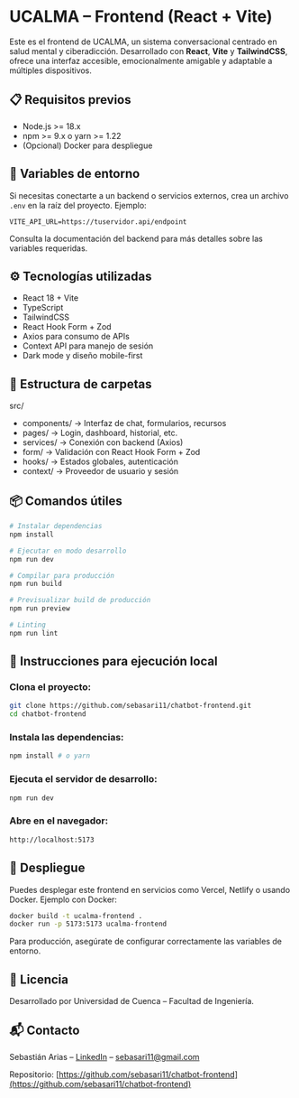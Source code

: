 

# UCALMA – Frontend (React + Vite)

Este es el frontend de UCALMA, un sistema conversacional centrado en salud mental y ciberadicción. Desarrollado con **React**, **Vite** y **TailwindCSS**, ofrece una interfaz accesible, emocionalmente amigable y adaptable a múltiples dispositivos.

## 📋 Requisitos previos

- Node.js >= 18.x
- npm >= 9.x o yarn >= 1.22
- (Opcional) Docker para despliegue

## 🔑 Variables de entorno

Si necesitas conectarte a un backend o servicios externos, crea un archivo `.env` en la raíz del proyecto. Ejemplo:

```env
VITE_API_URL=https://tuservidor.api/endpoint
```

Consulta la documentación del backend para más detalles sobre las variables requeridas.

## ⚙️ Tecnologías utilizadas

- React 18 + Vite
- TypeScript
- TailwindCSS
- React Hook Form + Zod
- Axios para consumo de APIs
- Context API para manejo de sesión
- Dark mode y diseño mobile-first

## 🧩 Estructura de carpetas

src/
- components/ → Interfaz de chat, formularios, recursos
- pages/ → Login, dashboard, historial, etc.
- services/ → Conexión con backend (Axios)
- form/ → Validación con React Hook Form + Zod
- hooks/ → Estados globales, autenticación
- context/ → Proveedor de usuario y sesión

## 📦 Comandos útiles

```bash
# Instalar dependencias
npm install

# Ejecutar en modo desarrollo
npm run dev

# Compilar para producción
npm run build

# Previsualizar build de producción
npm run preview

# Linting
npm run lint
```

## 🚀 Instrucciones para ejecución local

### Clona el proyecto:

```bash
git clone https://github.com/sebasari11/chatbot-frontend.git
cd chatbot-frontend
```

### Instala las dependencias:

```bash
npm install # o yarn
```

### Ejecuta el servidor de desarrollo:
```bash             
npm run dev
```

### Abre en el navegador:
```bash
http://localhost:5173
```

## 🚢 Despliegue

Puedes desplegar este frontend en servicios como Vercel, Netlify o usando Docker. Ejemplo con Docker:

```bash
docker build -t ucalma-frontend .
docker run -p 5173:5173 ucalma-frontend
```

Para producción, asegúrate de configurar correctamente las variables de entorno.

## 📄 Licencia
Desarrollado por Universidad de Cuenca – Facultad de Ingeniería.

## 📬 Contacto

Sebastián Arias – [LinkedIn](https://www.linkedin.com/in/sebasari11/) – sebasari11@gmail.com

Repositorio: [https://github.com/sebasari11/chatbot-frontend](https://github.com/sebasari11/chatbot-frontend)

